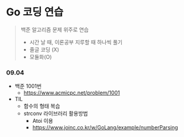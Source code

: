 # Go 코딩 연습

> 백준 알고리즘 문제 위주로 연습
>
> * 시간 날 때, 이론공부 지루할 때 하나씩 풀기
> * 줄글 코딩 (X)
> * 모듈화(O)



### 09.04

* 백준 1001번
  * https://www.acmicpc.net/problem/1001
* TIL
  * 함수의 형태 복습
  * strconv 라이브러리 활용방법 
    * Atoi 이용
    * https://www.joinc.co.kr/w/GoLang/example/numberParsing